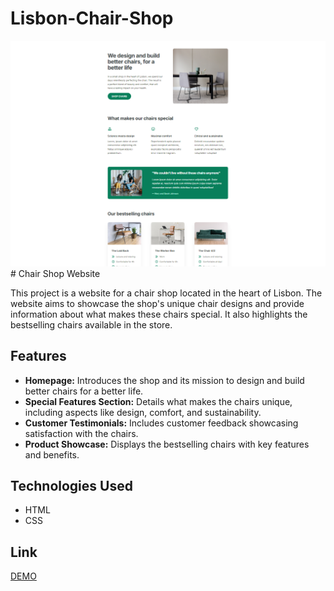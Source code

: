 # Lisbon-Chair-Shop

<img src="Chair-Shop.png">
# Chair Shop Website

This project is a website for a chair shop located in the heart of Lisbon. The website aims to showcase the shop's unique chair designs and provide information about what makes these chairs special. It also highlights the bestselling chairs available in the store.

## Features

- **Homepage:** Introduces the shop and its mission to design and build better chairs for a better life.
- **Special Features Section:** Details what makes the chairs unique, including aspects like design, comfort, and sustainability.
- **Customer Testimonials:** Includes customer feedback showcasing satisfaction with the chairs.
- **Product Showcase:** Displays the bestselling chairs with key features and benefits.

## Technologies Used

- HTML
- CSS


## Link 

[DEMO](https://momoozo.github.io/Lisbon-Chair-Shop/)

